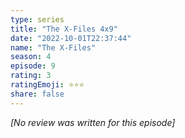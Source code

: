 ```yaml
---
type: series
title: "The X-Files 4x9"
date: "2022-10-01T22:37:44"
name: "The X-Files"
season: 4
episode: 9
rating: 3
ratingEmoji: ⭐️⭐️⭐️
share: false
---
```


_[No review was written for this episode]_
